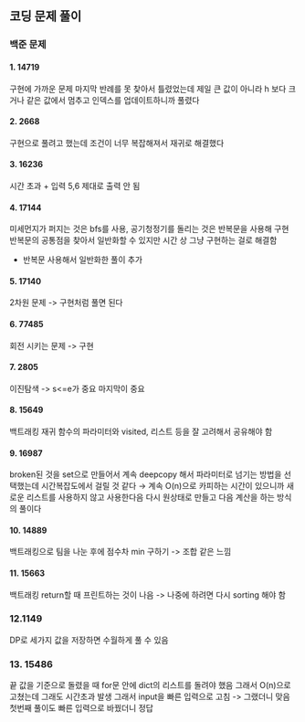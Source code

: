 ## 코딩 문제 풀이
### 백준 문제
#### 1. 14719
구현에 가까운 문제
마지막 반례를 못 찾아서 틀렸었는데  제일 큰 값이 아니라 h 보다 크거나 같은 값에서 멈추고 인덱스를 업데이트하니까 풀렸다

#### 2. 2668
구현으로 풀려고 했는데 조건이 너무 복잡해져서 재귀로 해결했다

#### 3. 16236
시간 초과 + 입력 5,6 제대로 출력 안 됨

#### 4. 17144
미세먼지가 퍼지는 것은 bfs를 사용, 공기청정기를 돌리는 것은 반복문을 사용해 구현
반복문의 공통점을 찾아서 일반화할 수 있지만 시간 상 그냥 구현하는 걸로 해결함
+ 반복문 사용해서 일반화한 풀이 추가

#### 5. 17140
2차원 문제 -> 구현처럼 풀면 된다

#### 6. 77485
회전 시키는 문제 -> 구현

#### 7. 2805
이진탐색 -> s<=e가 중요 
마지막이 중요

#### 8. 15649
백트래킹
재귀 함수의 파라미터와 visited, 리스트 등을 잘 고려해서 공유해야 함

#### 9. 16987
broken된 것을 set으로 만들어서 계속 deepcopy 해서 파라미터로 넘기는 방법을 선택했는데
시간복잡도에서 걸릴 것 같다 → 계속 O(n)으로 카피하는 시간이 있으니까
새로운 리스트를 사용하지 않고 사용한다음 다시 원상태로 만들고 다음 계산을 하는 방식의 풀이다

#### 10. 14889
백트래킹으로 팀을 나눈 후에 점수차 min 구하기 -> 조합 같은 느낌

#### 11. 15663
백트래킹
return할 때 프린트하는 것이 나음 -> 나중에 하려면 다시 sorting 해야 함

### 12.1149
DP로 세가지 값을 저장하면 수월하게 풀 수 있음

### 13. 15486
끝 값을 기준으로 돌렸을 때 for문 안에 dict의 리스트를 돌려야 했음
그래서 O(n)으로 고쳤는데 그래도 시간초과 발생
그래서 input을 빠른 입력으로 고침 -> 그랬더니 맞음
첫번째 풀이도 빠른 입력으로 바꿨더니 정답